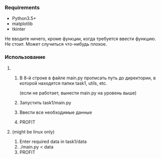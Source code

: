 ### Requirements
*   Python3.5+
*   matplotlib
*   tkinter

Не вводите ничего, кроме функции, когда требуется ввести функцию. Не стоит.
Может случиться что-нибудь плохое.


### Использование
1)
    1.  В 8-й строке в файле main.py прописать путь до директории,
        в которой находятся папки task1, utils, etc.

        (если не работает, вынести main.py на уровень выше)
    2.  Запустить task1/main.py
    3.  Ввести все необходимые данные
    4.  PROFIT
    
2) (might be linux only)
    1.  Enter required data in task1/data
    2.  ./main.py < data
    3.  PROFIT 

